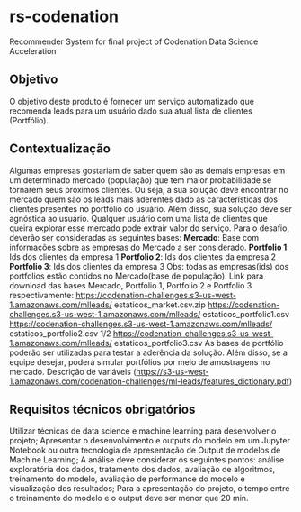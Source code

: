 # rs-codenation
Recommender System for final project of Codenation Data Science Acceleration

## Objetivo
O objetivo deste produto é fornecer um serviço automatizado que recomenda leads para
um usuário dado sua atual lista de clientes (Portfólio).
## Contextualização
Algumas empresas gostariam de saber quem são as demais empresas em um
determinado mercado (população) que tem maior probabilidade se tornarem seus
próximos clientes. Ou seja, a sua solução deve encontrar no mercado quem são os leads
mais aderentes dado as características dos clientes presentes no portfólio do usuário.
Além disso, sua solução deve ser agnóstica ao usuário. Qualquer usuário com uma lista
de clientes que queira explorar esse mercado pode extrair valor do serviço.
Para o desafio, deverão ser consideradas as seguintes bases:
**Mercado**: Base com informações sobre as empresas do Mercado a ser considerado.
**Portfolio 1**: Ids dos clientes da empresa 1 
**Portfolio 2**: Ids dos clientes da empresa 2
**Portfolio 3**: Ids dos clientes da empresa 3
Obs: todas as empresas(ids) dos portfolios estão contidos no Mercado(base de
população).
Link para download das bases Mercado, Portfolio 1, Portfolio 2 e Portfolio 3
respectivamente:
https://codenation-challenges.s3-us-west-1.amazonaws.com/mlleads/
estaticos_market.csv.zip
https://codenation-challenges.s3-us-west-1.amazonaws.com/mlleads/
estaticos_portfolio1.csv
https://codenation-challenges.s3-us-west-1.amazonaws.com/mlleads/
estaticos_portfolio2.csv
1/2
https://codenation-challenges.s3-us-west-1.amazonaws.com/mlleads/
estaticos_portfolio3.csv
As bases de portfólio poderão ser utilizadas para testar a aderência da solução. Além
disso, se a equipe desejar, poderá simular portfólios por meio de amostragens no
mercado.
Descrição de variáveis (https://s3-us-west-1.amazonaws.com/codenation-challenges/ml-leads/features_dictionary.pdf)

## Requisitos técnicos obrigatórios
Utilizar técnicas de data science e machine learning para desenvolver o projeto;
Apresentar o desenvolvimento e outputs do modelo em um Jupyter Notebook ou
outra tecnologia de apresentação de Output de modelos de Machine Learning;
A análise deve considerar os seguintes pontos: análise exploratória dos dados,
tratamento dos dados, avaliação de algoritmos, treinamento do modelo, avaliação
de performance do modelo e visualização dos resultados;
Para a apresentação do projeto, o tempo entre o treinamento do modelo e o output
deve ser menor que 20 min.
